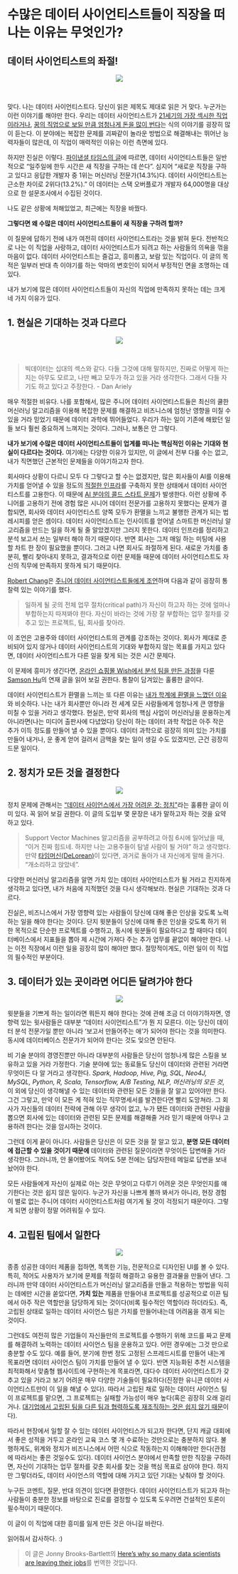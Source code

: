 # 수많은 데이터 사이언티스트들이 직장을 떠나는 이유는 무엇인가?

## 데이터 사이언티스트의 좌절!

<p align="center"><img src ="https://cdn-images-1.medium.com/max/880/0*rrQ_jhlEFN3bHIqf.jpg"></p><br>

맞다. 나는 데이터 사이언티스트다. 당신이 읽은 제목도 제대로 읽은 거 맞다. 누군가는 이런 이야기를 해야만 한다. 우리는 데이터 사이언티스트가 [21세기의 가장 섹시한 직업이라거나](https://www.hbs.edu/faculty/Pages/item.aspx?num=43110), [꿈의 직업으로 보일 만큼 엄청나게 돈을 많이 번다](http://uk.businessinsider.com/how-much-money-you-earn-in-the-sexiest-job-of-the-21st-century-2016-2)는 식의 이야기를 굉장히 많이 듣는다. 이 분야에는 복잡한 문제를 괴짜같이 놀라운 방법으로 해결해내는 뛰어난 능력자들이 많은데, 이 직업이 매력적인 이유는 이런 측면에 있다.

하지만 진실은 이렇다. [파이낸셜 타임스의 글](https://www.ft.com/content/49e81ebe-cbc3-11e7-8536-d321d0d897a3)에 따르면, 데이터 사이언티스트들은 일반적으로 “일주일에 한두 시간은 새 직장을 구하는 데 쓴다”. 심지어 “새로운 직장을 구하고 있다고 응답한 개발자 중 1위는 머신러닝 전문가(14.3%)다. 데이터 사이언티스트는 근소한 차이로 2위다(13.2%).” 이 데이터는 스택 오버플로가 개발자 64,000명을 대상으로 한 설문조사에서 수집된 것이다.

나도 같은 상황에 처해있었고, 최근에는 직장을 바꿨다.

**그렇다면 왜 수많은 데이터 사이언티스트들이 새 직장을 구하려 할까?**

이 질문에 답하기 전에 내가 여전히 데이터 사이언티스트라는 것을 밝혀 둔다. 전반적으로 나는 이 직업을 사랑하고, 데이터 사이언티스트가 되려고 하는 사람들의 의욕을 꺾을 마음이 없다. 데이터 사이언티스트는 즐겁고, 흥미롭고, 보람 있는 직업이다. 이 글의 목적은 일부러 반대 측 이야기를 하는 악마의 변호인이 되어서 부정적인 면을 조명하는 데 있다.

내가 보기에 많은 데이터 사이언티스트들이 자신의 직업에 만족하지 못하는 데는 크게 네 가지 이유가 있다.

## 1. 현실은 기대하는 것과 다르다

<p align="center"><img src ="https://cdn-images-1.medium.com/max/1100/0*BV3nY2uAgMzmwCB4.jpg"><br></p>

<br>

> 빅데이터는 십대의 섹스와 같다. 다들 그것에 대해 말하지만, 진짜로 어떻게 하는지는 아무도 모르고, 나만 빼고 모두가 하고 있을 거라 생각한다. 그래서 다들 자기도 하고 있다고 주장한다. - Dan Ariely

매우 적절한 비유다. 나를 포함해서, 많은 주니어 데이터 사이언티스트들은 최신의 쿨한 머신러닝 알고리즘을 이용해 복잡한 문제를 해결하고 비즈니스에 엄청난 영향을 미칠 수 있을 거라 믿었기 때문에 데이터 과학에 뛰어들었다. 우리가 하는 일이 기존에 해왔던 일들 보다 훨씬 중요하게 느껴지는 것이다. 그러나, 보통은 안 그렇다.

**내가 보기에 수많은
데이터 사이언티스트들이 업계를 떠나는 핵심적인 이유는 기대와 현실이 다르다는 것이다.** 여기에는 다양한 이유가 있지만, 이 글에서 전부 다룰 수는 없고, 내가 직면했던 근본적인 문제들을 이야기하고자 한다.

회사마다 상황이 다르니 모두 다 그렇다고 할 수는 없겠지만, 많은 회사들이 AI를 이용해 가치를 얻어낼 수 있을 정도의 [적절한 인프라](https://hackernoon.com/the-ai-hierarchy-of-needs-18f111fcc007)를 구축하지 못한 상태에서 데이터 사이언티스트를 고용한다. 이 때문에 [AI 분야의 콜드 스타트 문제](https://towardsdatascience.com/the-cold-start-problem-with-artificial-intelligence-49938ed3f612)가 발생한다. 이런 상황에 주니어를 고용하기 전에 경험 많은 시니어 데이터 전문가를 고용하지 못했다는 문제가 결합되면, 회사와 데이터 사이언티스트 양쪽 모두가 환멸을 느끼고 불행한 관계가 되는 법 레시피를 얻은 셈이다. 데이터 사이언티스트는 인사이트를 얻어낼 스마트한 머신러닝 알고리즘을 만드는 일을 하게 될 줄 알았겠지만 그러지 못한다. 데이터 인프라를 정리하고 분석 보고서 쓰는 일부터 해야 하기 때문이다. 반면 회사는 그저 매일 하는 미팅에 사용할 차트 한 장이 필요했을 뿐이다. 그러고 나면 회사도 좌절하게 된다. 새로운 가치를 충분히, 빨리 찾아내지 못하고, 결과적으로 이런 문제들 때문에 데이터 사이언티스트도 자신의 직무에 만족하지 못하게 되기 때문이다.

[Robert Chang](https://medium.com/@rchang)은 [주니어 데이터 사이언티스트들에게 조언](https://medium.com/@rchang/advice-for-new-and-junior-data-scientists-2ab02396cf5b)하며 다음과 같이 굉장히 통찰력 있는 이야기를 했다.

> 일하게 될 곳의 전체 업무 절차(critical path)가 자신이 하고자 하는 것에 얼마나 부합하는지 따져봐야 한다. 자신이 바라는 것에 가장 잘 부합하는 업무 절차를 갖추고 있는 프로젝트, 팀, 회사를 찾아라.

이 조언은 고용주와 데이터 사이언티스트의 관계를 강조하는 것이다. 회사가 제대로 준비되어 있지 않거나 데이터 사이언티스트의 기대와 부합하지 않는 목표를 가지고 있다면, 데이터 사이언티스트가 다른 일을 찾게 되는 것은 시간 문제다.

이 문제에 흥미가 생긴다면, [온라인 쇼핑몰 Wish에서 분석 팀을 만든 과정](https://medium.com/wish-engineering/scaling-analytics-at-wish-619eacb97d16)을 다룬 [Samson Hu](https://medium.com/@samson_hu)의 연재 글을 읽어 보길 권한다. 통찰이 담겨있는 훌륭한 글이다.

데이터 사이언티스트가 환멸을 느끼는 또 다른 이유는 [내가 학계에 환멸을 느꼈던 이유](https://towardsdatascience.com/academia-to-data-science-91558063aa9e)와 비슷하다. 나는 내가 회사뿐만 아니라 전 세계 모든 사람들에게 엄청나게 큰 영향을 미칠 수 있을 거라고 생각했다. 현실은, 만약 회사의 핵심 사업이 머신러닝을 운용하는게 아니라면(나는 미디어 출판사에 다녔었다) 당신이 하는 데이터 과학 작업은 아주 작은 추가 이득 정도를 만들어 낼 수 있을 뿐이다. 데이터 과학으로 굉장히 의미 있는 가치를 만들어 내거나, 운 좋게 얻어 걸려서 금맥을 찾는 일이 생길 수도 있겠지만, 근건 굉장히 드문 일이다.

## 2. 정치가 모든 것을 결정한다

<p align="center"><img src ="https://cdn-images-1.medium.com/max/880/0*sqe2jEzXaT3NeYnK.jpg"><br></p>

정치 문제에 관해서는 [“데이터 사이언스에서 가장 어려운 것: 정치"](https://www.rdisorder.eu/2017/09/13/most-difficult-thing-data-science-politics/)라는 훌륭한 글이 이미 있다. 꼭 읽어 보길 권한다. 이 글의 도입부 몇 문장은 내가 말하고자 하는 것을 요약하고 있다.

> Support Vector Machines 알고리즘을 공부하려고 아침 6시에 일어났을 때, “이거 진짜 힘드네. 하지만 나는 고용주들이 탐낼 사람이 될 거야” 하고 생각했다. 만약 [타임머신(DeLorean)](https://en.wikipedia.org/wiki/DeLorean_time_machine)이 있다면, 과거로 돌아가 내 자신에게 말해 줄거다. “개소리하고 앉았네”.

다양한 머신러닝 알고리즘을 알면 가치 있는 데이터 사이언티스트가 될 거라고 진지하게 생각하고 있다면, 내가 처음에 지적했던 것을 다시 생각해보라. 현실은 기대하는 것과 다르다.

진실은, 비즈니스에서 가장 영향력 있는 사람들이 당신에 대해 좋은 인상을 갖도록 노력하는 일을 해야 한다는 것이다. 단지 윗분들이 당신에 대해 좋은 인상을 갖도록 하기 위한 목적으로 단순한 프로젝트를 수행하고, 동시에 윗분들이 필요하다고 할 때마다 데이터베이스에서 지표들을 뽑아 제 시간에 가져다 주는 추가 업무를 끝없이 해야만 한다. 나는 이전 직장에서 이런 일을 굉장히 많이 해야만 했다. 절망적이게도, 이런 일이 이 직업의 필수적인 부분이다.

## 3. 데이터가 있는 곳이라면 어디든 달려가야 한다

<p align="center"><img src ="https://cdn-images-1.medium.com/max/880/0*nsgXxd0kwN3qT2ks.gif"><br></p>

윗분들을 기쁘게 하는 일이라면 뭐든지 해야 한다는 것에 관해 조금 더 이야기하자면, 영향력 있는 윗사람들은 대부분 “데이터 사이언티스트”가 뭔 지 모른다. 이는 당신이 데이터 분석 전문가일 뿐만 아니라 ‘보고서 만들어주는 애’가 되어야 한다는 것을 의미한다. 동시에 데이터베이스 전문가가 되어야 한다는 것도 잊으면 안된다.

비 기술 분야의 경영진뿐만 아니라 대부분의 사람들은 당신이 엄청나게 많은 스킬을 보유하고 있을 거라 가정한다. 기술 분야에 있는 동료들도 당신이 데이터와 관련된 거라면 무엇이든 다 알 거라고 생각한다. *Spark, Hadoop, Hive, Pig, SQL, Neo4J, MySQL, Python, R, Scala, Tensorflow, A/B Testing, NLP, 머신러닝의 모든 것*, 이 외에 당신이 생각해낼 수 있는 데이터와 관련된 모든 것들을 잘 알고 있어야만 한다. 그건 그렇고, 만약 이 모든 게 적혀 있는 직무명세서를 발견한다면 빨리 도망쳐라. 그 회사가 자신들의 데이터 전략에 관해 아무 생각이 없고, 누가 됐든 데이터와 관련된 사람을 뽑으면 회사에 있는 데이터와 관련된 모든 문제를 해결해줄 거라 믿기 때문에 아무나 고용하려 한다는 것을 암시하는 것이다.

그런데 이게 끝이 아니다. 사람들은 당신은 이 모든 것을 잘 알고 있고, **분명 모든 데이터에 접근할 수 있을 것이기 때문에** 데이터와 관련된 질문이라면 무엇이든 답변해줄 거라 생각한다. 그러니까, 안 물어봤어도 적어도 5분 전에는 담당자한테 메일로 답변을 보내놨어야 한다.

모든 사람들에게 자신이 실제로 아는 것은 무엇이고 다루기 어려운 것은 무엇인지를 얘기한다는 것은 쉽지 않은 일이다. 누군가 자신을 나쁘게 볼까 봐서가 아니라, 현장 경험이 별로 없는 주니어 데이터 사이언티스트처럼 여기게 될 것이 걱정되기 때문이다. 그렇게 되면 상황이 정말 어려워질 수 있다.

## 4. 고립된 팀에서 일한다

<p align="center"><img src ="https://cdn-images-1.medium.com/max/880/0*Jf2KhA7odcEz5Erg."><br></p>

종종 성공한 데이터 제품을 접하면, 똑똑한 기능, 전문적으로 디자인된 UI를 볼 수 있다. 특히, 적어도 사용자가 보기에 문제를 적절히 해결하고 유용한 결과물을 만들어 낸다. 그러니까 만약 데이터 사이언티스트가 머신러닝 알고리즘을 만들고 적용하는 방법을 익히는 데에만 시간을 쏟았다면, **가치 있는** 제품을 만들어내 프로젝트를 성공적으로 이끈 팀에서 아주 작은 역할만을 담당하게 되는 것이다(비록 필수적인 역할이라 하더라도). 즉, 고립된 상태로 일하는 데이터 사이언스 팀은 가치를 만들어내는데 어려움을 겪게 되는 것이다.

그런데도 여전히 많은 기업들이 자신들만의 프로젝트를 수행하기 위해 코드를 짜고 문제를 해결하려 노력하는 데이터 사이언스 팀을 운용하고 있다. 어떤 경우에는 그것 만으로 충분할 수도 있다. 예를 들어, 분기에 한번 정도 고정된 스프레드시트를 만들어 내는게 목표라면 데이터 사이언스 팀이 가치를 만들어 낼 수 있다. 반면 지능화된 추천 시스템을 최적화해서 맞춤형 웹사이트에 구현하는게 목표라면, 대다수 데이터 사이언티스트가 갖추고 있을 거라고 보기 어려운 매우 다양한 기술들이 필요하다(진정한 유니콘 데이터 사이언티스트만이 이 일을 해낼 수 있다). 따라서 고립된 채로 일하는 데이터 사이언스 팀이 프로젝트를 맡으면, 그 프로젝트는 실패할 가능성이 매우 높다(혹은 굉장히 오래 걸리거나. [대기업에서 고립된 팀을 다른 팀과 협력하도록 재조직하는 것은 쉽지 않기 때문](https://medium.com/startup-patterns/why-enterprise-agile-teams-fail-4ae64f7852d6)이다).

따라서 현장에서 일할 잘 수 있는 데이터 사이언티스가 되고자 한다면, 단지 캐글 대회에서 좋은 성적을 거두고 온라인 교육 코스 몇 개 수료하는 것만으로는 충분하지 않다. 불행하게도, 위계와 정치가 비즈니스에서 어떤 식으로 작동하는지 이해해야만 한다(관점에 따라서는 좋은 것일수도 있다). 데이터 사이언스 분야에서 만족할 만한 직장을 구하려면, 자신이 기대하는 업무 절차를 갖춘 회사를 찾는 것을 핵심 목표로 삼아야 한다. 하지만 그렇더라도, 데이터 사이언스의 역할에 대해 가지고 있던 기대는 낮춰야 할 것이다.

누구든 코멘트, 질문, 반대 의견이 있다면 환영한다. 데이터 사이언티스트가 되고자 하는 사람들이 충분한 정보를 바탕으로 진로를 결정할 수 있도록 도우려면 건설적인 토론이 필수적이기 때문이다.

이 글이 이 직업에 대한 흥미를 잃게 만든 것은 아니길 바란다.

읽어줘서 감사하다. :) 

>이 글은 Jonny Brooks-Bartlett의 [Here’s why so many data scientists are leaving their jobs](https://towardsdatascience.com/why-so-many-data-scientists-are-leaving-their-jobs-a1f0329d7ea4)를 번역한 것입니다.
